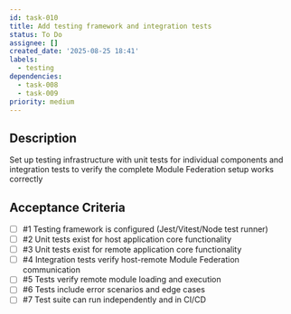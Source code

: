 ```yaml
---
id: task-010
title: Add testing framework and integration tests
status: To Do
assignee: []
created_date: '2025-08-25 18:41'
labels:
  - testing
dependencies:
  - task-008
  - task-009
priority: medium
---
```


## Description

Set up testing infrastructure with unit tests for individual components and integration tests to verify the complete Module Federation setup works correctly

## Acceptance Criteria
<!-- AC:BEGIN -->
- [ ] #1 Testing framework is configured (Jest/Vitest/Node test runner)
- [ ] #2 Unit tests exist for host application core functionality
- [ ] #3 Unit tests exist for remote application core functionality
- [ ] #4 Integration tests verify host-remote Module Federation communication
- [ ] #5 Tests verify remote module loading and execution
- [ ] #6 Tests include error scenarios and edge cases
- [ ] #7 Test suite can run independently and in CI/CD
<!-- AC:END -->
